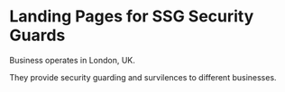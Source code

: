 # Landing Pages for SSG Security Guards

Business operates in London, UK. 

They provide security guarding and survilences to different businesses.
